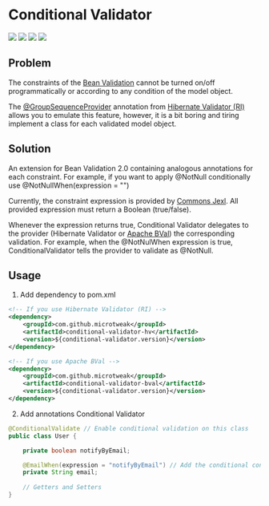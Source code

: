 # Conditional Validator

[![][maven img]][maven]
[![][javadoc img]][javadoc]
[![][release img]][release]
[![][license img]][license]

[maven]:http://search.maven.org/#search|gav|1|g:"com.github.microtweak"%20AND%20a:"conditional-validator-core"
[maven img]:https://maven-badges.herokuapp.com/maven-central/com.github.microtweak/conditional-validator-core/badge.svg

[javadoc]:https://javadoc.io/doc/com.github.microtweak/conditional-validator-core
[javadoc img]:https://javadoc.io/badge/com.github.microtweak/conditional-validator-core.svg

[release]:https://github.com/microtweak/conditional-validator/releases
[release img]:https://img.shields.io/github/release/microtweak/conditional-validator.svg

[license]:LICENSE
[license img]:https://img.shields.io/badge/License-MIT-yellow.svg

## Problem
The constraints of the [Bean Validation](https://beanvalidation.org) cannot be turned on/off programmatically or according to any condition of the model object.

The [@GroupSequenceProvider](https://docs.jboss.org/hibernate/stable/validator/api/org/hibernate/validator/group/GroupSequenceProvider.html) annotation from [Hibernate Validator (RI)](http://hibernate.org/validator/) allows you to emulate this feature, however, it is a bit boring and tiring implement a class for each validated model object.

## Solution
An extension for Bean Validation 2.0 containing analogous annotations for each constraint. For example, if you want to apply @NotNull conditionally use @NotNullWhen(expression = "<condition>")

Currently, the constraint expression is provided by [Commons Jexl](http://commons.apache.org/proper/commons-jexl/). All provided expression must return a Boolean (true/false).

Whenever the expression returns true, Conditional Validator delegates to the provider (Hibernate Validator or [Apache BVal](https://bval.apache.org/)) the corresponding validation. For example, when the @NotNulWhen expression is true, ConditionalValidator tells the provider to validate as @NotNull.

## Usage

1. Add dependency to pom.xml

```xml
<!-- If you use Hibernate Validator (RI) -->
<dependency>
    <groupId>com.github.microtweak</groupId>
    <artifactId>conditional-validator-hv</artifactId>
    <version>${conditional-validator.version}</version>
</dependency>

<!-- If you use Apache BVal -->
<dependency>
    <groupId>com.github.microtweak</groupId>
    <artifactId>conditional-validator-bval</artifactId>
    <version>${conditional-validator.version}</version>
</dependency>
```

2. Add annotations Conditional Validator

```java
@ConditionalValidate // Enable conditional validation on this class
public class User {

    private boolean notifyByEmail;

    @EmailWhen(expression = "notifyByEmail") // Add the conditional constraint and set the expression
    private String email;
    
    // Getters and Setters
}
```
